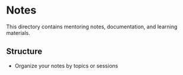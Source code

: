 # Notes

This directory contains mentoring notes, documentation, and learning materials.

## Structure

- Organize your notes by topics or sessions
